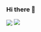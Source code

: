 ### Hi there 👋
<p>
  <img align="center" src="https://github-readme-stats.vercel.app/api?username=yuhongwei380&show_icons=true&hide_title=true&hide_rank=true&hide=issues&count_private=false&disable_animations=true" />
  
  <img align="top" src="https://github-readme-stats.vercel.app/api/top-langs/?username=yuhongwei380&layout=compact&langs_count=4&hide=html,css" />
</p>
<!--
**yuhongwei380/yuhongwei380** is a ✨ _special_ ✨ repository because its `README.md` (this file) appears on your GitHub profile.

Here are some ideas to get you started:

- 🔭 I’m currently working on vesoft
- 🌱 I’m currently learning Docker
- 👯 I’m looking to collaborate on ...
- 🤔 I’m looking for help with ...
- 💬 Ask me about ...
- 📫 How to reach me: ...
- 😄 Pronouns: ...
- ⚡ Fun fact: ...
-->
